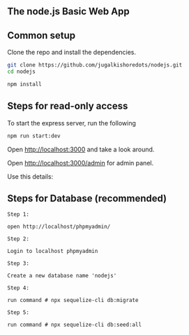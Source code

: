 ## The node.js Basic Web App


## Common setup

Clone the repo and install the dependencies.

```bash
git clone https://github.com/jugalkishoredots/nodejs.git
cd nodejs

```

```bash
npm install
```

## Steps for read-only access

To start the express server, run the following

```bash
npm run start:dev
```

Open [http://localhost:3000](http://localhost:3000) and take a look around.


Open [http://localhost:3000/admin](http://localhost:3000/admin) for admin panel.

Use this details: 


## Steps for Database (recommended)
```
Step 1: 

open http://localhost/phpmyadmin/

Step 2: 

Login to localhost phpmyadmin 

Step 3: 

Create a new database name 'nodejs'

Step 4: 

run command # npx sequelize-cli db:migrate

Step 5: 

run command # npx sequelize-cli db:seed:all
